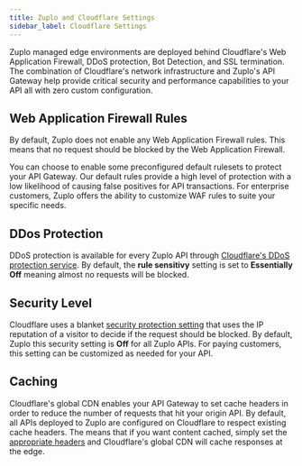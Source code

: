 ```yaml
---
title: Zuplo and Cloudflare Settings
sidebar_label: Cloudflare Settings
---
```


Zuplo managed edge environments are deployed behind Cloudflare's Web Application
Firewall, DDoS protection, Bot Detection, and SSL termination. The combination
of Cloudflare's network infrastructure and Zuplo's API Gateway help provide
critical security and performance capabilities to your API all with zero custom
configuration.

## Web Application Firewall Rules

By default, Zuplo does not enable any Web Application Firewall rules. This means
that no request should be blocked by the Web Application Firewall.

You can choose to enable some preconfigured default rulesets to protect your API
Gateway. Our default rules provide a high level of protection with a low
likelihood of causing false positives for API transactions. For enterprise
customers, Zuplo offers the ability to customize WAF rules to suite your
specific needs.

## DDos Protection

DDoS protection is available for every Zuplo API through
[Cloudflare's DDoS protection service](https://developers.cloudflare.com/ddos-protection/about/).
By default, the **rule sensitivy** setting is set to **Essentially Off** meaning
almost no requests will be blocked.

## Security Level

Cloudflare uses a blanket
[security protection setting](https://developers.cloudflare.com/waf/tools/security-level/)
that uses the IP reputation of a visitor to decide if the request should be
blocked. By default, Zuplo this security setting is **Off** for all Zuplo APIs.
For paying customers, this setting can be customized as needed for your API.

## Caching

Cloudflare's global CDN enables your API Gateway to set cache headers in order
to reduce the number of requests that hit your origin API. By default, all APIs
deployed to Zuplo are configured on Cloudflare to respect existing cache
headers. The means that if you want content cached, simply set the
[appropriate headers](https://developers.cloudflare.com/cache/about/cache-control/)
and Cloudflare's global CDN will cache responses at the edge.
